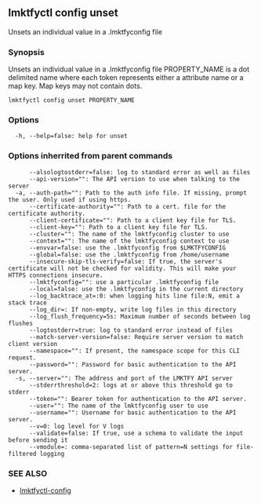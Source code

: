 ## lmktfyctl config unset

Unsets an individual value in a .lmktfyconfig file

### Synopsis


Unsets an individual value in a .lmktfyconfig file
PROPERTY_NAME is a dot delimited name where each token represents either a attribute name or a map key.  Map keys may not contain dots.

```
lmktfyctl config unset PROPERTY_NAME
```

### Options

```
  -h, --help=false: help for unset
```

### Options inherrited from parent commands

```
      --alsologtostderr=false: log to standard error as well as files
      --api-version="": The API version to use when talking to the server
  -a, --auth-path="": Path to the auth info file. If missing, prompt the user. Only used if using https.
      --certificate-authority="": Path to a cert. file for the certificate authority.
      --client-certificate="": Path to a client key file for TLS.
      --client-key="": Path to a client key file for TLS.
      --cluster="": The name of the lmktfyconfig cluster to use
      --context="": The name of the lmktfyconfig context to use
      --envvar=false: use the .lmktfyconfig from $LMKTFYCONFIG
      --global=false: use the .lmktfyconfig from /home/username
      --insecure-skip-tls-verify=false: If true, the server's certificate will not be checked for validity. This will make your HTTPS connections insecure.
      --lmktfyconfig="": use a particular .lmktfyconfig file
      --local=false: use the .lmktfyconfig in the current directory
      --log_backtrace_at=:0: when logging hits line file:N, emit a stack trace
      --log_dir=: If non-empty, write log files in this directory
      --log_flush_frequency=5s: Maximum number of seconds between log flushes
      --logtostderr=true: log to standard error instead of files
      --match-server-version=false: Require server version to match client version
      --namespace="": If present, the namespace scope for this CLI request.
      --password="": Password for basic authentication to the API server.
  -s, --server="": The address and port of the LMKTFY API server
      --stderrthreshold=2: logs at or above this threshold go to stderr
      --token="": Bearer token for authentication to the API server.
      --user="": The name of the lmktfyconfig user to use
      --username="": Username for basic authentication to the API server.
      --v=0: log level for V logs
      --validate=false: If true, use a schema to validate the input before sending it
      --vmodule=: comma-separated list of pattern=N settings for file-filtered logging
```

### SEE ALSO
* [lmktfyctl-config](lmktfyctl-config.md)

